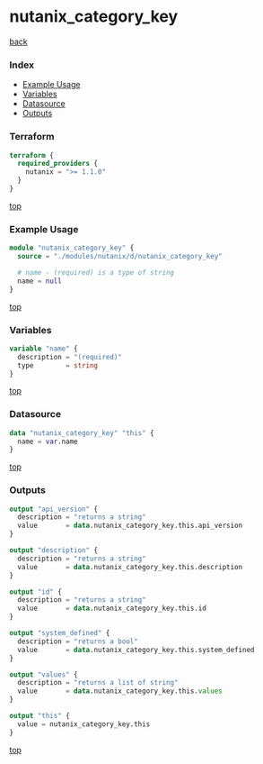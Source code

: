 # nutanix_category_key

[back](../nutanix.md)

### Index

- [Example Usage](#example-usage)
- [Variables](#variables)
- [Datasource](#datasource)
- [Outputs](#outputs)

### Terraform

```terraform
terraform {
  required_providers {
    nutanix = ">= 1.1.0"
  }
}
```

[top](#index)

### Example Usage

```terraform
module "nutanix_category_key" {
  source = "./modules/nutanix/d/nutanix_category_key"

  # name - (required) is a type of string
  name = null
}
```

[top](#index)

### Variables

```terraform
variable "name" {
  description = "(required)"
  type        = string
}
```

[top](#index)

### Datasource

```terraform
data "nutanix_category_key" "this" {
  name = var.name
}
```

[top](#index)

### Outputs

```terraform
output "api_version" {
  description = "returns a string"
  value       = data.nutanix_category_key.this.api_version
}

output "description" {
  description = "returns a string"
  value       = data.nutanix_category_key.this.description
}

output "id" {
  description = "returns a string"
  value       = data.nutanix_category_key.this.id
}

output "system_defined" {
  description = "returns a bool"
  value       = data.nutanix_category_key.this.system_defined
}

output "values" {
  description = "returns a list of string"
  value       = data.nutanix_category_key.this.values
}

output "this" {
  value = nutanix_category_key.this
}
```

[top](#index)